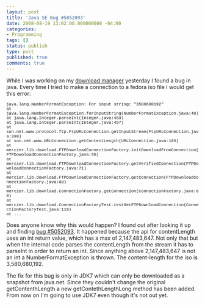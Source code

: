 ```yaml
---
layout: post
title: 'Java SE Bug #5052093'
date: 2008-08-19 13:02:00.000000000 -04:00
categories:
- Programming
tags: []
status: publish
type: post
published: true
comments: true
---
```

<p>While I was working on my <a href="http://code.google.com/p/delta-utilities/">download manager</a> yesterday I found a bug in java. Every time I tried to make a connection to a fedora iso file I would get this error:</p>
<p><span style="font-family:courier new;font-size:78%;">java.lang.NumberFormatException: For input string: "3580680192"<br />   at java.lang.NumberFormatException.forInputString(NumberFormatException.java:48)<br />   at java.lang.Integer.parseInt(Integer.java:459)<br />   at java.lang.Integer.parseInt(Integer.java:497)<br />   at sun.net.www.protocol.ftp.FtpURLConnection.getInputStream(FtpURLConnection.java:398)<br />   at sun.net.www.URLConnection.getContentLength(URLConnection.java:185)<br />   at mercier.lib.download.FTPDownloadConnectionFactory.initDownloadFromConnection(FTPDownloadConnectionFactory.java:50)<br />   at mercier.lib.download.FTPDownloadConnectionFactory.getVerifiedConnection(FTPDownloadConnectionFactory.java:71)<br />   at mercier.lib.download.FTPDownloadConnectionFactory.getConnection(FTPDownloadConnectionFactory.java:88)<br />   at mercier.lib.download.ConnectionFactory.getConnection(ConnectionFactory.java:60)<br />   at mercier.lib.download.ConnectionFactoryTest.testGetFTPDownloadConnection(ConnectionFactoryTest.java:119)<br />   at </span><span style="font-size:78%;"><span style="font-family:courier new;">...</span></span></p>
<p>Does anyone know why this would happen? I found out after looking it up and finding <a href="http://bugs.sun.com/bugdatabase/view_bug.do?bug_id=5052093">bug #5052093</a>. It happened because the api for contentLength uses an int return value, which has a max of 2,147,483,647. Not only that but when the internal code parses the contentLength from the stream it has to parseInt in order to return an int. Since anything above 2,147,483,647 is not an int a NumberFormatException is thrown. The content-length for the iso is 3,580,680,192.</p>
<p>The fix for this bug is only in JDK7 which can only be downloaded as a snapshot from java.net. Since they couldn't change the original getContenthLength a new getContethLengthLong method has been added.  From now on I'm going to use JDK7 even though it's not out yet.</p>
